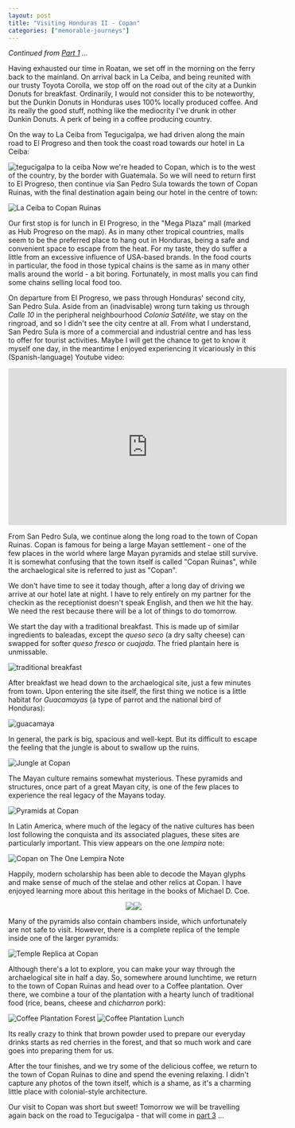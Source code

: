```yaml
---
layout: post
title: "Visiting Honduras II - Copan"
categories: ["memorable-journeys"]
---
```


*Continued from [Part 1]({{site.url}}/2021/09/11/honduras-trip-1) ...*

Having exhausted our time in Roatan, we set off in the morning on the ferry back to the mainland. On arrival back in La Ceiba, and being reunited with our trusty Toyota Corolla, we stop off on the road out of the city at a Dunkin Donuts for breakfast. Ordinarily, I would not consider this to be noteworthy, but the Dunkin Donuts in Honduras uses 100% locally produced coffee. And its really the good stuff, nothing like the mediocrity I've drunk in other Dunkin Donuts. A perk of being in a coffee producing country.

On the way to La Ceiba from Tegucigalpa, we had driven along the main road to El Progreso and then took the coast road towards our hotel in La Ceiba:

![tegucigalpa to la ceiba]({{site.url}}/img/hn/tegus-to-la-ceiba.webp)
Now we're headed to Copan, which is to the west of the country, by the border with Guatemala. So we will need to return first to El Progreso, then continue via San Pedro Sula towards the town of Copan Ruinas, with the final destination again being our hotel in the centre of town:

![La Ceiba to Copan Ruinas]({{site.url}}/img/hn/la-ceiba-to-copan-ruinas.webp)

Our first stop is for lunch in El Progreso, in the "Mega Plaza" mall (marked as Hub Progreso on the map). As in many other tropical countries, malls seem to be the preferred place to hang out in Honduras, being a safe and convenient space to escape from the heat. For my taste, they do suffer a little from an excessive influence of USA-based brands. In the food courts in particular, the food in those typical chains is the same as in many other malls around the world - a bit boring. Fortunately, in most malls you can find some chains selling local food too.

On departure from El Progreso, we pass through Honduras' second city, San Pedro Sula. Aside from an (inadvisable) wrong turn taking us through *Calle 10* in the peripheral neighbourhood *Colonia Satélite*, we stay on the ringroad, and so I didn't see the city centre at all. From what I understand, San Pedro Sula is more of a commercial and industrial centre and has less to offer for tourist activities. Maybe I will get the chance to get to know it myself one day, in the meantime I enjoyed experiencing it vicariously in this (Spanish-language) Youtube video:

<iframe width="560" height="315" src="https://www.youtube.com/embed/E2NVtDynj6A" title="YouTube video player" frameborder="0" allow="accelerometer; autoplay; clipboard-write; encrypted-media; gyroscope; picture-in-picture" allowfullscreen></iframe>

From San Pedro Sula, we continue along the long road to the town of Copan Ruinas. Copan is famous for being a large Mayan settlement - one of the few places in the world where large Mayan pyramids and stelae still survive. It is somewhat confusing that the town itself is called "Copan Ruinas", while the archaelogical site is referred to just as "Copan".

We don't have time to see it today though, after a long day of driving we arrive at our hotel late at night. I have to rely entirely on my partner for the checkin as the receptionist doesn't speak English, and then we hit the hay. We need the rest because there will be a lot of things to do tomorrow.

We start the day with a traditional breakfast. This is made up of similar ingredients to baleadas, except the *queso seco* (a dry salty cheese) can swapped for softer *queso fresco* or *cuajada*. The fried plantain here is unmissable.

![traditional breakfast]({{site.url}}/img/hn/traditional-breakfast.webp)

After breakfast we head down to the archaelogical site, just a few minutes from town. Upon entering the site itself, the first thing we notice is a little habitat for *Guacamayas* (a type of parrot and the national bird of Honduras):

![guacamaya]({{site.url}}/img/hn/guacamaya.webp)

In general, the park is big, spacious and well-kept. But its difficult to escape the feeling that the jungle is about to swallow up the ruins.

![Jungle at Copan]({{site.url}}/img/hn/copan-jungle.webp)

The Mayan culture remains somewhat mysterious. These pyramids and structures, once part of a great Mayan city, is one of the few places to experience the real legacy of the Mayans today.

![Pyramids at Copan]({{site.url}}/img/hn/copan-pyramid.webp)

In Latin America, where much of the legacy of the native cultures has been lost following the conquista and its associated plagues, these sites are particularly important. This view appears on the one *lempira* note:

![Copan on The One Lempira Note]({{site.url}}/img/hn/copan-lempira.webp)

Happily, modern scholarship has been able to decode the Mayan glyphs and make sense of much of the stelae and other relics at Copan. I have enjoyed learning more about this heritage in the books of Michael D. Coe.

<div style="display: flex; justify-content: center; width: 96%; margin-left: auto; margin-right: auto">
<img class="inlineimg" src="{{site.url}}/img/hn/copan-stela-pyramid.webp" style="max-width: 49%"/>
<img class="inlineimg" src="{{site.url}}/img/hn/copan-stela-side.webp" style="max-width: 49%"/>
</div>

Many of the pyramids also contain chambers inside, which unfortunately are not safe to visit. However, there is a complete replica of the temple inside one of the larger pyramids:

![Temple Replica at Copan]({{site.url}}/img/hn/copan-temple-replica.webp)

Although there's a lot to explore, you can make your way through the archaelogical site in half a day. So, somewhere around lunchtime, we return to the town of Copan Ruinas and head over to a Coffee plantation. Over there, we combine a tour of the plantation with a hearty lunch of traditional food (rice, beans, cheese and *chicharron* pork):

![Coffee Plantation Forest]({{site.url}}/img/hn/coffee-plantation-forest.webp)
![Coffee Plantation Lunch]({{site.url}}/img/hn/coffee-plantation-lunch.webp)

Its really crazy to think that brown powder used to prepare our everyday drinks starts as red cherries in the forest, and that so much work and care goes into preparing them for us.

After the tour finishes, and we try some of the delicious coffee, we return to the town of Copan Ruinas to dine and spend the evening relaxing. I didn't capture any photos of the town itself, which is a shame, as it's a charming little place with colonial-style architecture.

Our visit to Copan was short but sweet! Tomorrow we will be travelling again back on the road to Tegucigalpa - that will come in [part 3]({{site.url}}/2022/03/14/honduras-trip-3) ...


